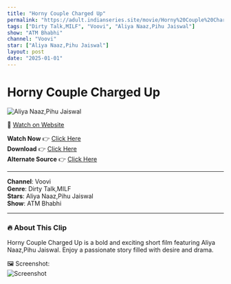 ```yaml
---
title: "Horny Couple Charged Up"
permalink: "https://adult.indianseries.site/movie/Horny%20Couple%20Charged%20Up"
tags: ["Dirty Talk,MILF", "Voovi", "Aliya Naaz,Pihu Jaiswal"]
show: "ATM Bhabhi"
channel: "Voovi"
star: ["Aliya Naaz,Pihu Jaiswal"]
layout: post
date: "2025-01-01"
---
```


# Horny Couple Charged Up

![Aliya Naaz,Pihu Jaiswal](https://shorts.desisins.com/wp-content/uploads/2024/06/Pihu-Jaiswal-DesiSins.com_.jpg)

🔗 [Watch on Website](https://adult.indianseries.site/movie/Horny%20Couple%20Charged%20Up)

**Watch Now** 👉 [Click Here](https://adult.indianseries.site/movie/Horny%20Couple%20Charged%20Up)  
**Download** 👉 [Click Here](https://adult.indianseries.site/movie/Horny%20Couple%20Charged%20Up)  
**Alternate Source** 👉 [Click Here](https://adult.indianseries.site/movie/Horny%20Couple%20Charged%20Up)

---

**Channel**: Voovi  
**Genre**: Dirty Talk,MILF  
**Stars**: Aliya Naaz,Pihu Jaiswal  
**Show**: ATM Bhabhi

---

### 🔥 About This Clip

Horny Couple Charged Up is a bold and exciting short film featuring Aliya Naaz,Pihu Jaiswal. Enjoy a passionate story filled with desire and drama.
 
🖼️ Screenshot:  
![Screenshot](https://shorts.desisins.com/wp-content/uploads/2024/06/Pihu-Jaiswal-DesiSins.com_.jpg)
